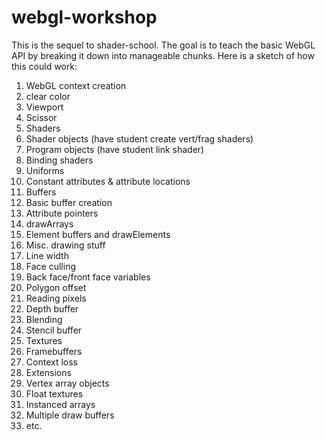 webgl-workshop
==============

This is the sequel to shader-school.  The goal is to teach the basic WebGL API by breaking it down into manageable chunks.  Here is a sketch of how this could work:

1.  WebGL context creation
  1.  clear color
  1.  Viewport
  1.  Scissor
1.  Shaders
  1.  Shader objects (have student create vert/frag shaders)
  1.  Program objects (have student link shader)
  1.  Binding shaders
  1.  Uniforms
  1.  Constant attributes & attribute locations
1.  Buffers
  1.  Basic buffer creation
  1.  Attribute pointers
  1.  drawArrays
  1.  Element buffers and drawElements
1.  Misc. drawing stuff
  1.  Line width
  1.  Face culling
  1.  Back face/front face variables
  1.  Polygon offset
  1.  Reading pixels
1.  Depth buffer
1.  Blending
1.  Stencil buffer
1.  Textures
1.  Framebuffers
1.  Context loss
1.  Extensions
  1. Vertex array objects
  1. Float textures
  1. Instanced arrays
  1. Multiple draw buffers
  1. etc.